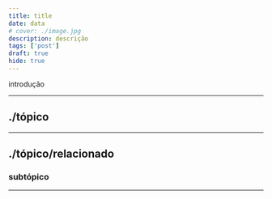 ```yaml
---
title: title
date: data
# cover: ./image.jpg
description: descrição
tags: ['post']
draft: true
hide: true
---
```


introdução

---
## ./tópico

---
## ./tópico/relacionado

### **subtópico**

---
